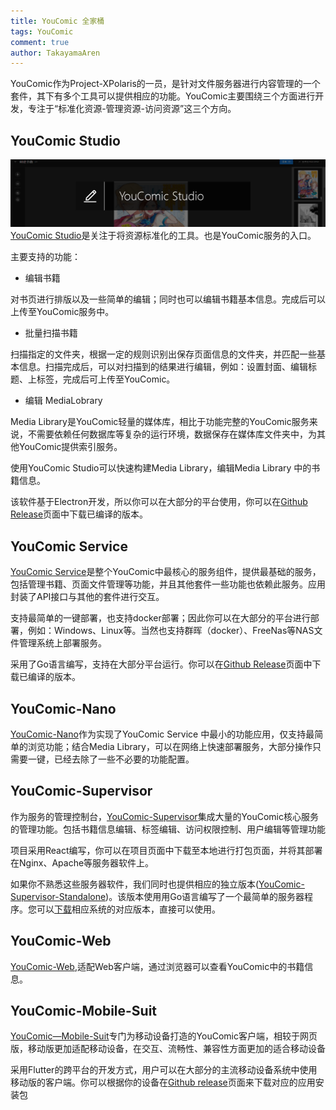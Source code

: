```yaml
---
title: YouComic 全家桶
tags: YouComic
comment: true
author: TakayamaAren
---
```


YouComic作为Project-XPolaris的一员，是针对文件服务器进行内容管理的一个套件，其下有多个工具可以提供相应的功能。YouComic主要围绕三个方面进行开发，专注于“标准化资源-管理资源-访问资源”这三个方向。<!--more-->

## YouComic Studio
![](/assets/images/article/1/youcomic-studio_banner.png)
[YouComic Studio](https://github.com/Project-XPolaris/YouComic-Studio)是关注于将资源标准化的工具。也是YouComic服务的入口。

主要支持的功能：

- 编辑书籍

对书页进行排版以及一些简单的编辑；同时也可以编辑书籍基本信息。完成后可以上传至YouComic服务中。

- 批量扫描书籍

扫描指定的文件夹，根据一定的规则识别出保存页面信息的文件夹，并匹配一些基本信息。扫描完成后，可以对扫描到的结果进行编辑，例如：设置封面、编辑标题、上标签，完成后可上传至YouComic。

- 编辑 MediaLobrary

Media Library是YouComic轻量的媒体库，相比于功能完整的YouComic服务来说，不需要依赖任何数据库等复杂的运行环境，数据保存在媒体库文件夹中，为其他YouComic提供索引服务。

使用YouComic Studio可以快速构建Media Library，编辑Media Library 中的书籍信息。


该软件基于Electron开发，所以你可以在大部分的平台使用，你可以在[Github Release](https://github.com/Project-XPolaris/YouComic-Studio/releases)页面中下载已编译的版本。

## YouComic Service

[YouComic Service](https://github.com/Project-XPolaris/YouComic-Server)是整个YouComic中最核心的服务组件，提供最基础的服务，包括管理书籍、页面文件管理等功能，并且其他套件一些功能也依赖此服务。应用封装了API接口与其他的套件进行交互。

支持最简单的一键部署，也支持docker部署；因此你可以在大部分的平台进行部署，例如：Windows、Linux等。当然也支持群晖（docker）、FreeNas等NAS文件管理系统上部署服务。

采用了Go语言编写，支持在大部分平台运行。你可以在[Github Release](https://github.com/Project-XPolaris/YouComic-Server/releases)页面中下载已编译的版本。

## YouComic-Nano

[YouComic-Nano](https://github.com/Project-XPolaris/YouComic-Nano)作为实现了YouComic Service 中最小的功能应用，仅支持最简单的浏览功能；结合Media Library，可以在网络上快速部署服务，大部分操作只需要一键，已经去除了一些不必要的功能配置。

## YouComic-Supervisor

作为服务的管理控制台，[YouComic-Supervisor](https://github.com/Project-XPolaris/YouComic-Supervisor)集成大量的YouComic核心服务的管理功能。包括书籍信息编辑、标签编辑、访问权限控制、用户编辑等管理功能

项目采用React编写，你可以在项目页面中下载至本地进行打包页面，并将其部署在Nginx、Apache等服务器软件上。

如果你不熟悉这些服务器软件，我们同时也提供相应的独立版本([YouComic-Supervisor-Standalone](https://github.com/Project-XPolaris/YouComic-Supervisor-Standalone))。该版本使用用Go语言编写了一个最简单的服务器程序。您可以[下载](https://github.com/Project-XPolaris/YouComic-Supervisor-Standalone/releases)相应系统的对应版本，直接可以使用。

## YouComic-Web

[YouComic-Web](https://github.com/Project-XPolaris/YouComic-Web),适配Web客户端，通过浏览器可以查看YouComic中的书籍信息。

## YouComic-Mobile-Suit

[YouComic—Mobile-Suit](https://github.com/Project-XPolaris/YouComic-Mobile-Suit)专门为移动设备打造的YouComic客户端，相较于网页版，移动版更加适配移动设备，在交互、流畅性、兼容性方面更加的适合移动设备

采用Flutter的跨平台的开发方式，用户可以在大部分的主流移动设备系统中使用移动版的客户端。你可以根据你的设备在[Github release](https://github.com/Project-XPolaris/YouComic-Mobile-Suit/releases/)页面来下载对应的应用安装包